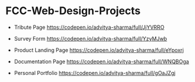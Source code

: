 # FCC-Web-Design-Projects

- Tribute Page https://codepen.io/advitya-sharma/full/JjYVRRO

- Survey Form https://codepen.io/advitya-sharma/full/YzyMJwb

- Product Landing Page https://codepen.io/advitya-sharma/full/eYpoxrj

- Documentation Page https://codepen.io/advitya-sharma/full/WNQBOga

- Personal Portfolio https://codepen.io/advitya-sharma/full/gOaJZgj
 

